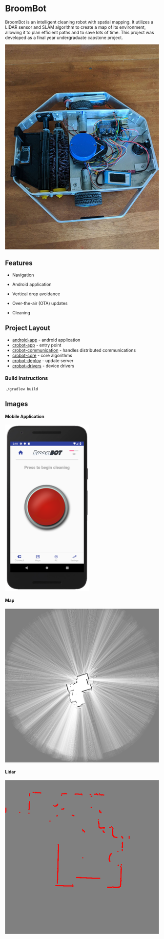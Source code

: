 
# BroomBot
BroomBot is an intelligent cleaning robot with spatial mapping.
It utilizes a LIDAR sensor and SLAM algorithm to create a map
of its environment, allowing it to plan efficient paths and
to save lots of time. This project was developed as a final year
undergraduate capstone project.

![](images/robot.jpg)

## Features

- Navigation

- Android application

- Vertical drop avoidance

- Over-the-air (OTA) updates

- Cleaning


## Project Layout

- [android-app](/android-app/src/main) - android application
- [crobot-app](/crobot-app/src/main/java/ca/uoit/crobot) - entry point
- [crobot-communication](/crobot-communication/src/main/java) - handles distributed communications
- [crobot-core](/crobot-core/src/main/java/ca/uoit/crobot) - core algorithms
- [crobot-deploy](/crobot-deploy/src/main/kotlin/ca/uoit/crobot) - update server
- [crobot-drivers](/crobot-drivers/src/main/java/ca/uoit/crobot/hardware) - device drivers


### Build Instructions

```
./gradlew build
```


## Images

#### Mobile Application
![](images/app.jpg)

#### Map

![](images/map.png)

#### Lidar

![](images/lidar.png)
